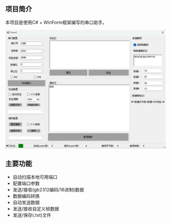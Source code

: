 项目简介
-
本项目是使用C# + WinForm框架编写的串口助手。 

![截图](串口调试助手.png)

主要功能
-
* 自动扫描本地可用端口
* 配置端口参数
* 发送/接收(gb2312编码/16进制)数据
* 数据编码转换
* 自动发送数据
* 发送/接收自定义帧数据
* 发送/保存(.txt)文件

